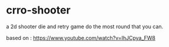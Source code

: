 # crro-shooter
a 2d shooter die and retry game do the most round that you can.

based on : https://www.youtube.com/watch?v=IhJCpya_FW8
